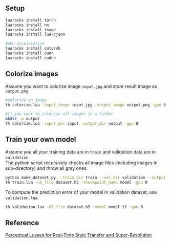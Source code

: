 ## Setup  
```bash
luarocks install torch
luarocks install nn
luarocks install image
luarocks install lua-cjson

#GPU acceleration
luarocks install cutorch
luarocks install cunn
luarocks install cudnn
```

## Colorize images  
Assume you want to colorize image `input.jpg` and store result image as `output.png`  

```bash
#Colorize an image
th colorize.lua -input_image input.jpg -output_image output.png -gpu 0

#If you want to colorize all images in a folder
mkdir -p output
th colorize.lua -input_dir input -output_dir output -gpu 0
```

## Train your own model  
Assume you all your training data are in `train` and validation data are in `validation`.   
The python script recursively checks all image files (including images in sub-directory) and throw all gray ones.  

```bash
python make_dataset.py --train_dir train --val_dir validation --output_file dataset.h5
th train.lua -h5_file dataset.h5 -checkpoint_name model -gpu 0
```

To compute the prediction error of your model in validation dataset, use `validation.lua`.  
```bash
th validation.lua -h5_file dataset.h5 -model model.t7 -gpu 0
```

## Reference  
[Perceptual Losses for Real-Time Style Transfer and Super-Resolution](https://github.com/jcjohnson/fast-neural-style)  

